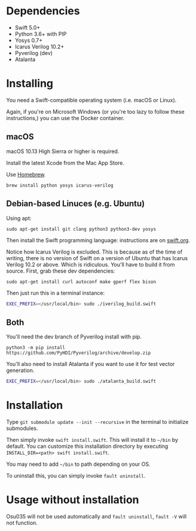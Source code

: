 # Dependencies
* Swift 5.0+
* Python 3.6+ with PIP
* Yosys 0.7+
* Icarus Verilog 10.2+
* Pyverilog (dev)
* Atalanta

# Installing
You need a Swift-compatible operating system (i.e. macOS or Linux).

Again, if you're on Microsoft Windows (or you're too lazy to follow these instructions,) you can use the Docker container.

## macOS
macOS 10.13 High Sierra or higher is required.

Install the latest Xcode from the Mac App Store.

Use [Homebrew](https://brew.sh).

`brew install python yosys icarus-verilog`

## Debian-based Linuces (e.g. Ubuntu)
Using apt:

`sudo apt-get install git clang python3 python3-dev yosys`

Then install the Swift programming language: instructions are on [swift.org](https://swift.org/download/#using-downloads).

Notice how Icarus Verilog is excluded. This is because as of the time of writing, there is no version of Swift on a version of Ubuntu that has Icarus Verilog 10.2 or above. Which is ridiculous. You'll have to build it from source. First, grab these dev dependencies:

`sudo apt-get install curl autoconf make gperf flex bison`

Then just run this in a terminal instance:

```bash
EXEC_PREFIX=</usr/local/bin> sudo ./iverilog_build.swift
```

## Both
You'll need the dev branch of Pyverilog install with pip.

`python3 -m pip install https://github.com/PyHDI/Pyverilog/archive/develop.zip`

You'll also need to install Atalanta if you want to use it for test vector generation.

```bash
EXEC_PREFIX=</usr/local/bin> sudo ./atalanta_build.swift
```

# Installation
Type `git submodule update --init --recursive` in the terminal to initialize submodules.

Then simply invoke `swift install.swift`. This will install it to `~/bin` by default. You can customize this installation directory by executing `INSTALL_DIR=<path> swift install.swift`.

You may need to add `~/bin` to path depending on your OS.

To uninstall this, you can simply invoke `fault uninstall`.

# Usage without installation
Osu035 will not be used automatically and `fault uninstall`, `fault -V` will not function.
